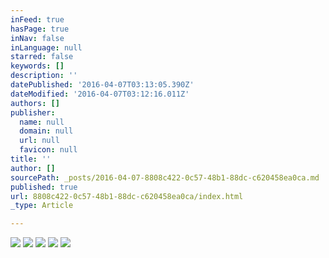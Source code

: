 ```yaml
---
inFeed: true
hasPage: true
inNav: false
inLanguage: null
starred: false
keywords: []
description: ''
datePublished: '2016-04-07T03:13:05.390Z'
dateModified: '2016-04-07T03:12:16.011Z'
authors: []
publisher:
  name: null
  domain: null
  url: null
  favicon: null
title: ''
author: []
sourcePath: _posts/2016-04-07-8808c422-0c57-48b1-88dc-c620458ea0ca.md
published: true
url: 8808c422-0c57-48b1-88dc-c620458ea0ca/index.html
_type: Article

---
```

![](https://the-grid-user-content.s3-us-west-2.amazonaws.com/2238e66a-2339-40f7-85b9-d8de96dceccf.jpg)
![](https://the-grid-user-content.s3-us-west-2.amazonaws.com/fd67f8b0-ed8c-4df0-a097-f951c801c5d4.jpg)
![](https://the-grid-user-content.s3-us-west-2.amazonaws.com/3d859608-0b68-4af1-85b1-2529354bd415.jpg)
![](https://the-grid-user-content.s3-us-west-2.amazonaws.com/a36fff88-ed46-49e1-99ec-334b9879cfd7.jpg)
![](https://the-grid-user-content.s3-us-west-2.amazonaws.com/7b012734-0cd5-44d7-ba9f-ee25cbf723ed.png)